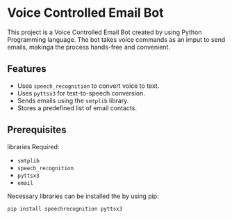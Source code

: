 
# Voice Controlled Email Bot

This project is a Voice Controlled Email Bot created by using Python Programming language. The bot takes voice commands as an imput to send emails, makinga the process hands-free and convenient.

## Features

- Uses `speech_recognition` to convert voice to text.
- Uses `pyttsx3` for text-to-speech conversion.
- Sends emails using the `smtplib` library.
- Stores a predefined list of email contacts.

## Prerequisites

 libraries Required:

- `smtplib`
- `speech_recognition`
- `pyttsx3`
- `email`

Necessary libraries can be installed the by using pip:

```bash
pip install speechrecognition pyttsx3

